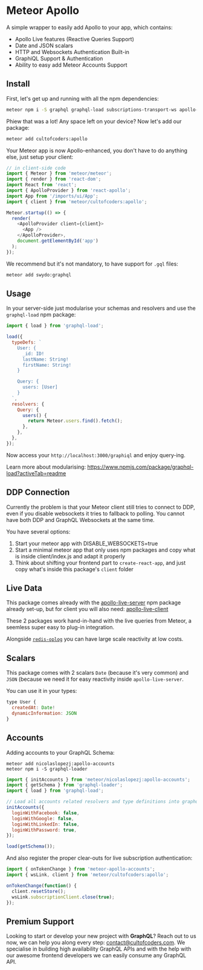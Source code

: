 # Meteor Apollo

A simple wrapper to easily add Apollo to your app, which contains:

* Apollo Live features (Reactive Queries Support)
* Date and JSON scalars
* HTTP and Websockets Authentication Built-in
* GraphiQL Support & Authentication
* Ability to easy add Meteor Accounts Support

## Install

First, let's get up and running with all the npm dependencies:

```bash
meteor npm i -S graphql graphql-load subscriptions-transport-ws apollo-live-server apollo-live-client apollo-client apollo-cache-inmemory apollo-link apollo-link-http apollo-link-ws apollo-server-express subscriptions-transport-ws uuid graphql-subscriptions body-parser express graphql-tools graphql-type-json
```

Phiew that was a lot! Any space left on your device? Now let's add our package:

```bash
meteor add cultofcoders:apollo
```

Your Meteor app is now Apollo-enhanced, you don't have to do anything else, just setup your client:

```js
// in client-side code
import { Meteor } from 'meteor/meteor';
import { render } from 'react-dom';
import React from 'react';
import { ApolloProvider } from 'react-apollo';
import App from '/imports/ui/App';
import { client } from 'meteor/cultofcoders:apollo';

Meteor.startup(() => {
  render(
    <ApolloProvider client={client}>
      <App />
    </ApolloProvider>,
    document.getElementById('app')
  );
});
```

We recommend but it's not mandatory, to have support for `.gql` files:

```bash
meteor add swydo:graphql
```

## Usage

In your server-side just modularise your schemas and resolvers and use the `graphql-load` npm package:

```js
import { load } from 'graphql-load';

load({
  typeDefs: `
    User: {
      _id: ID!
      lastName: String!
      firstName: String!
    }

    Query: {
      users: [User]
    }
  `,
  resolvers: {
    Query: {
      users() {
        return Meteor.users.find().fetch();
      },
    },
  },
});
```

Now access your `http://localhost:3000/graphiql` and enjoy query-ing.

Learn more about modularising: https://www.npmjs.com/package/graphql-load?activeTab=readme

## DDP Connection

Currently the problem is that your Meteor client still tries to connect to DDP, even if you disable websockets it tries to fallback to polling. You cannot have both DDP and GraphQL Websockets at the same time.

You have several options:

1.  Start your meteor app with DISABLE_WEBSOCKETS=true
2.  Start a minimal meteor app that only uses npm packages and copy what is inside client/index.js and adapt it properly
3.  Think about shifting your frontend part to `create-react-app`, and just copy what's inside this package's `client` folder

## Live Data

This package comes already with the [apollo-live-server](https://www.npmjs.com/package/apollo-live-server) npm package already set-up, but for client you will also need: [apollo-live-client](https://www.npmjs.com/package/apollo-live-client)

These 2 packages work hand-in-hand with the live queries from Meteor, a seemless super easy to plug-in integration.

Alongside [`redis-oplog`](https://github.com/cult-of-coders/redis-oplog) you can have large scale reactivity at low costs.

## Scalars

This package comes with 2 scalars `Date` (because it's very common) and `JSON` (because we need it for easy reactivity inside `apollo-live-server`.

You can use it in your types:

```js
type User {
  createdAt: Date!
  dynamicInformation: JSON
}
```

## Accounts

Adding accounts to your GraphQL Schema:

```
meteor add nicolaslopezj:apollo-accounts
meteor npm i -S graphql-loader
```

```js
import { initAccounts } from 'meteor/nicolaslopezj:apollo-accounts';
import { getSchema } from 'graphql-loader';
import { load } from 'graphql-load';

// Load all accounts related resolvers and type definitions into graphql-loader
initAccounts({
  loginWithFacebook: false,
  loginWithGoogle: false,
  loginWithLinkedIn: false,
  loginWithPassword: true,
});

load(getSchema());
```

And also register the proper clear-outs for live subscription authentication:

```js
import { onTokenChange } from 'meteor-apollo-accounts';
import { wsLink, client } from 'meteor/cultofcoders:apollo';

onTokenChange(function() {
  client.resetStore();
  wsLink.subscriptionClient.close(true);
});
```

## Premium Support

Looking to start or develop your new project with **GraphQL**? Reach out to us now, we can help you along every step: contact@cultofcoders.com. We specialise in building high availability GraphQL APIs and with the help with our awesome frontend developers we can easily consume any GraphQL API.
